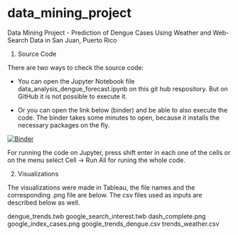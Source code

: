 # data_mining_project
Data Mining Project - Prediction of Dengue Cases Using Weather and Web-Search Data in San Juan, Puerto Rico

1. Source Code

There are two ways to check the source code:
- You can open the Jupyter Notebook file data_analysis_dengue_forecast.ipynb on this git hub respository. But on GitHub it is not possible to execute it.

- Or you can open the link below (binder) and be able to also execute the code. The binder takes some minutes to open, because it installs the necessary packages on the fly.

[![Binder](https://mybinder.org/badge_logo.svg)](https://mybinder.org/v2/gh/Joglas/data_mining_project/master?filepath=data_analysis_dengue_forecast.ipynb)

For running the code on Jupyter, press shift enter in each one of the cells or on the menu select Cell -> Run All for runing the whole code.


2. Visualizations

The visualizations were made in Tableau, the file names and the corresponding .png file are below. The csv files used as inputs are described below as well.

dengue_trends.twb
google_search_interest.twb
dash_complete.png
google_index_cases.png
google_trends_dengue.csv
trends_weather.csv
